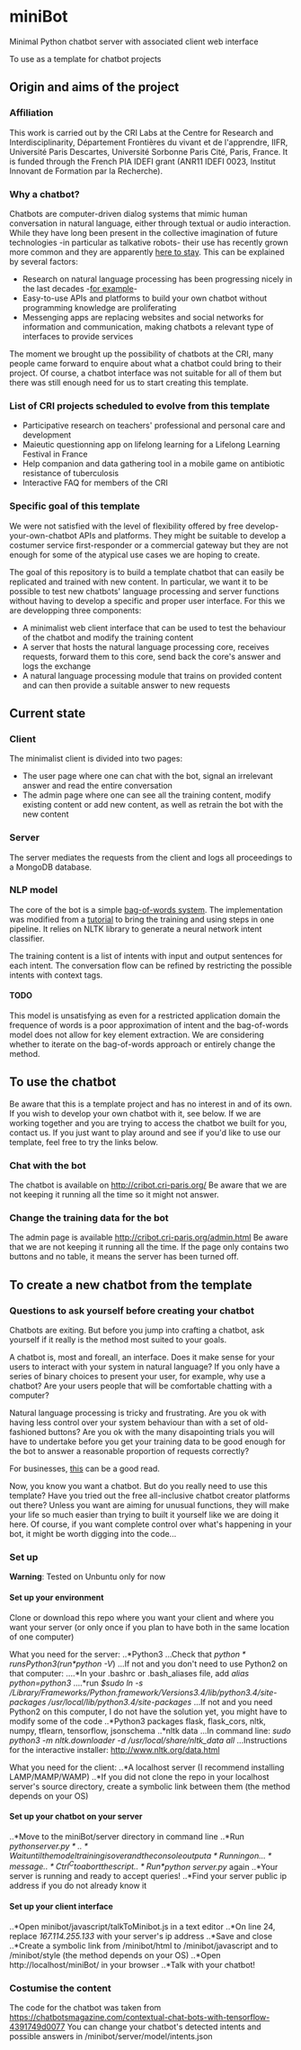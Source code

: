 # miniBot
Minimal Python chatbot server with associated client web interface

To use as a template for chatbot projects

## Origin and aims of the project
### Affiliation
This work is carried out by the CRI Labs at the Centre for Research and Interdisciplinarity, Département Frontières du vivant et de l'apprendre, IIFR, Université Paris Descartes, Université Sorbonne Paris Cité, Paris, France.
It is funded through the French PIA IDEFI grant (ANR11 IDEFI 0023, Institut Innovant de Formation par la Recherche).
### Why a chatbot?
Chatbots are computer-driven dialog systems that mimic human conversation in natural language, either through textual or audio interaction.\
While they have long been present in the collective imagination of future technologies -in particular as talkative robots- their use has recently grown more common and they are apparently [here to stay](https://blog.ubisend.com/optimise-chatbots/chatbot-statistics). This can be explained by several factors:
* Research on natural language processing has been progressing nicely in the last decades -[for example](http://onlinelibrary.wiley.com/doi/10.1002/aris.1440370103/full)-
* Easy-to-use APIs and platforms to build your own chatbot without programming knowledge are proliferating
* Messenging apps are replacing websites and social networks for information and communication, making chatbots a relevant type of interfaces to provide services

The moment we brought up the possibility of chatbots at the CRI, many people came forward to enquire about what a chatbot could bring to their project. Of course, a chatbot interface was not suitable for all of them but there was still enough need for us to start creating this template.
### List of CRI projects scheduled to evolve from this template
* Participative research on teachers' professional and personal care and development
* Maieutic questionning app on lifelong learning for a Lifelong Learning Festival in France
* Help companion and data gathering tool in a mobile game on antibiotic resistance of tuberculosis
* Interactive FAQ for members of the CRI
### Specific goal of this template
We were not satisfied with the level of flexibility offered by free develop-your-own-chatbot APIs and platforms. They might be suitable to develop a costumer service first-responder or a commercial gateway but they are not enough for some of the atypical use cases we are hoping to create.

The goal of this repository is to build a template chatbot that can easily be replicated and trained with new content. In particular, we want it to be possible to test new chatbots' language processing and server functions without having to develop a specific and proper user interface. For this we are developping three components:
* A minimalist web client interface that can be used to test the behaviour of the chatbot and modify the training content
* A server that hosts the natural language processing core, receives requests, forward them to this core, send back the core's answer and logs the exchange
* A natural language processing module that trains on provided content and can then provide a suitable answer to new requests

## Current state
### Client
The minimalist client is divided into two pages:
* The user page where one can chat with the bot, signal an irrelevant answer and read the entire conversation
* The admin page where one can see all the training content, modify existing content or add new content, as well as retrain the bot with the new content
### Server
The server mediates the requests from the client and logs all proceedings to a MongoDB database.
### NLP model
The core of the bot is a simple [bag-of-words system](https://en.wikipedia.org/wiki/Bag-of-words_model). The implementation was modified from a [tutorial](https://chatbotsmagazine.com/contextual-chat-bots-with-tensorflow-4391749d0077) to bring the training and using steps in one pipeline. It relies on NLTK library to generate a neural network intent classifier.

The training content is a list of intents with input and output sentences for each intent. The conversation flow can be refined by restricting the possible intents with context tags.
#### TODO
This model is unsatisfying as even for a restricted application domain the frequence of words is a poor approximation of intent and the bag-of-words model does not allow for key element extraction. We are considering whether to iterate on the bag-of-words approach or entirely change the method.

## To use the chatbot
Be aware that this is a template project and has no interest in and of its own. If you wish to develop your own chatbot with it, see below. If we are working together and you are trying to access the chatbot we built for you, contact us. If you just want to play around and see if you'd like to use our template, feel free to try the links below.
### Chat with the bot
The chatbot is available on http://cribot.cri-paris.org/
Be aware that we are not keeping it running all the time so it might not answer.
### Change the training data for the bot
The admin page is available http://cribot.cri-paris.org/admin.html
Be aware that we are not keeping it running all the time. If the page only contains two buttons and no table, it means the server has been turned off.

## To create a new chatbot from the template
### Questions to ask yourself before creating your chatbot
Chatbots are exiting. But before you jump into crafting a chatbot, ask yourself if it really is the method most suited to your goals.

A chatbot is, most and foreall, an interface. Does it make sense for your users to interact with your system in natural language? If you only have a series of binary choices to present your user, for example, why use a chatbot? Are your users people that will be comfortable chatting with a computer?

Natural language processing is tricky and frustrating. Are you ok with having less control over your system behaviour than with a set of old-fashioned buttons? Are you ok with the many disapointing trials you will have to undertake before you get your training data to be good enough for the bot to answer a reasonable proportion of requests correctly?

For businesses, [this](https://chatbotnewsdaily.com/do-you-really-need-a-chatbot-for-your-business-b27ab2dbc6db) can be a good read.

Now, you know you want a chatbot. But do you really need to use this template? Have you tried out the free all-inclusive chatbot creator platforms out there? Unless you want are aiming for unusual functions, they will make your life so much easier than trying to built it yourself like we are doing it here. Of course, if you want complete control over what's happening in your bot, it might be worth digging into the code...

### Set up
__Warning__: Tested on Unbuntu only for now

#### Set up your environment
Clone or download this repo where you want your client and where you want your server (or only once if you plan to have both in the same location of one computer)

What you need for the server:
..*Python3
...Check that *$python* runs Python3 (run *$python -V*)
...If not and you don't need to use Python2 on that computer:
....*In your .bashrc or .bash_aliases file, add *alias python=python3*
....*run *$sudo ln -s /Library/Frameworks/Python.framework/Versions3.4/lib/python3.4/site-packages /usr/local/lib/python3.4/site-packages*
...If not and you need Python2 on this computer, I do not have the solution yet, you might have to modify some of the code
..*Python3 packages flask, flask_cors, nltk, numpy, tflearn, tensorflow, jsonschema
..*nltk data
...In command line: *sudo python3 -m nltk.downloader -d /usr/local/share/nltk_data all*
...Instructions for the interactive installer: http://www.nltk.org/data.html

What you need for the client:
..*A localhost server (I recommend installing LAMP/MAMP/WAMP)
..*If you did not clone the repo in your localhost server's source directory, create a symbolic link between them (the method depends on your OS)

#### Set up your chatbot on your server
..*Move to the miniBot/server directory in command line
..*Run *$python server.py*
..*Wait until the model training is over and the console output a *Running on...* message
..*Ctrl^C to abort the script
..*Run *$python server.py* again
..*Your server is running and ready to accept queries!
..*Find your server public ip address if you do not already know it

#### Set up your client interface
..*Open minibot/javascript/talkToMinibot.js in a text editor
..*On line 24, replace *167.114.255.133* with your server's ip address
..*Save and close
..*Create a symbolic link from /minibot/html to /minibot/javascript and to /minibot/style (the method depends on your OS)
..*Open http://localhost/miniBot/ in your browser
..*Talk with your chatbot!

### Costumise the content
The code for the chatbot was taken from https://chatbotsmagazine.com/contextual-chat-bots-with-tensorflow-4391749d0077
You can change your chatbot's detected intents and possible answers in /minibot/server/model/intents.json

